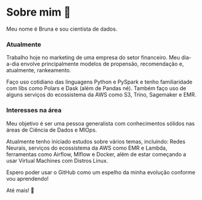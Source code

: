 # Sobre mim 💟

Meu nome é Bruna e sou cientista de dados.

### Atualmente

Trabalho hoje no marketing de uma empresa do setor financeiro. Meu dia-a-dia envolve principalmente modelos de propensão, recomendação e, atualmente, rankeamento.

Faço uso cotidiano das linguagens Python e PySpark e tenho familiaridade com libs como Polars e Dask (além de Pandas né). Também faço uso de alguns serviços do ecossistema da AWS como S3, Trino, Sagemaker e EMR.

### Interesses na área

Meu objetivo é ser uma pessoa generalista com conhecimentos sólidos nas áreas de Ciência de Dados e MlOps. 

Atualmente tenho iniciado estudos sobre vários temas, incluindo: Redes Neurais, serviços do ecossistema da AWS como EMR e Lambda, ferramentas como Airflow, Mlflow e Docker, além de estar começando a usar Virtual Machines com Distros Linux.

Espero poder usar o GitHub como um espelho da minha evolução conforme vou aprendendo!

Até mais! 🐼
